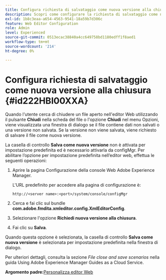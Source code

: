 ```yaml
---
title: Configura richiesta di salvataggio come nuova versione alla chiusura
description: Scopri come configurare la richiesta di salvataggio come nuova versione alla chiusura
exl-id: 1b8c3eaa-a654-4563-9541-18a59b7d306c
feature: Web Editor Configuration
role: Admin
level: Experienced
source-git-commit: 0513ecac38840a4cc649758bd1180edff1f8aed1
workflow-type: tm+mt
source-wordcount: '214'
ht-degree: 0%

---
```


# Configura richiesta di salvataggio come nuova versione alla chiusura {#id222HBI00XXA}

Quando l&#39;utente cerca di chiudere un file aperto nell&#39;editor Web utilizzando il pulsante **Chiudi** nella scheda del file o l&#39;opzione **Chiudi** nel menu Opzioni, viene visualizzata una finestra di dialogo se il file contiene dati non salvati o una versione non salvata. Se la versione non viene salvata, viene richiesto di salvare il file come nuova versione.

La casella di controllo **Salva come nuova versione** non è attivata per impostazione predefinita ed è necessario attivarla da configMgr. Per abilitare l’opzione per impostazione predefinita nell’editor web, effettua le seguenti operazioni:

1. Aprire la pagina Configurazione della console Web Adobe Experience Manager.

   L&#39;URL predefinito per accedere alla pagina di configurazione è:

   ```http
   http://<server name>:<port>/system/console/configMgr
   ```

1. Cerca e fai clic sul bundle **com.adobe.fmdita.xmleditor.config.XmlEditorConfig**.

1. Selezionare l&#39;opzione **Richiedi nuova versione alla chiusura**.

1. Fai clic su **Salva**.


Quando questa opzione è selezionata, la casella di controllo **Salva come nuova versione** è selezionata per impostazione predefinita nella finestra di dialogo.

Per ulteriori dettagli, consulta la sezione *File close and save scenarios* nella guida Using Adobe Experience Manager Guides as a Cloud Service.

**Argomento padre:**&#x200B;[ Personalizza editor Web](conf-web-editor.md)
